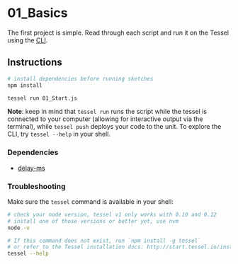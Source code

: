 # 01_Basics
The first project is simple. Read through each script and run it on the Tessel using the [CLI](https://github.com/tessel/t1-docs/blob/master/cli.md).

## Instructions
```sh
# install dependencies before running sketches
npm install

tessel run 01_Start.js
```
**Note**: keep in mind that `tessel run` runs the script while the tessel is connected to your computer (allowing for interactive output via the terminal), while `tessel push` deploys your code to the unit. To explore the CLI, try `tessel --help` in your shell.

### Dependencies
- [delay-ms](https://github.com/thelostspore/delay-ms)

### Troubleshooting
Make sure the `tessel` command is available in your shell:
```sh
# check your node version, tessel v1 only works with 0.10 and 0.12
# install one of those versions or better yet, use nvm
node -v

# If this command does not exist, run `npm install -g tessel`
# or refer to the Tessel installation docs: http://start.tessel.io/install
tessel --help

```
